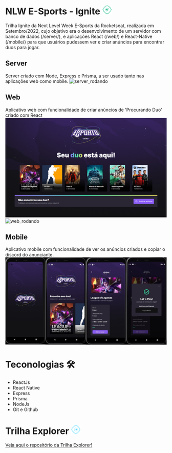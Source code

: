 # NLW E-Sports - Ignite ![ignite-track-logo](./.github/ignite-track-logo.png)
Trilha Ignite da Next Level Week E-Sports da Rocketseat, realizada em Setembro/2022, cujo objetivo era o desenvolvimento de um servidor com banco de dados (/server/), e aplicações React (/web/) e React-Native (/mobile/) para que usuários pudessem ver e criar anúncios para encontrar duos para jogar.

## Server
Server criado com Node, Express e Prisma, a ser usado tanto nas aplicações web como mobile.
![server_rodando](https://i.imgur.com/BU2fLE8.gif)

## Web
Aplicativo web com funcionalidade de criar anúncios de 'Procurando Duo' criado com React
![preview](./.github/web_screenshot.png)
![web_rodando](https://i.imgur.com/j5itZci.gif)

## Mobile
Aplicativo mobile com funcionalidade de ver os anúncios criados e copiar o discord do anunciante.
![preview](./.github/mobile.jpg)

# Teconologias 🛠️
- ReactJs
- React Native
- Express
- Prisma
- NodeJs
- Git e Github

# Trilha Explorer ![explorer-track-logo](./.github/explorer-track-logo.png)

<a href="https://github.com/Enyus/nlwesportsexplorer">Veja aqui o repositório da Trilha Explorer!</a>